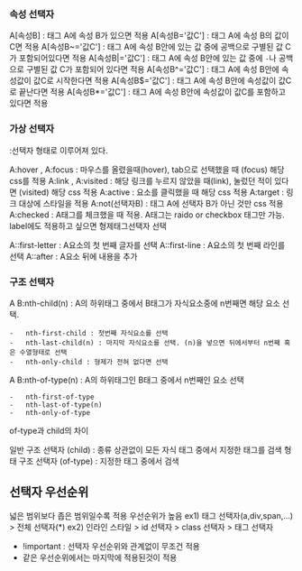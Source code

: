 ### 속성 선택자

A[속성B] : 태그 A에 속성 B가 있으면 적용
A[속성B='값C'] : 태그 A에 속성 B의 값이 C면 적용
A[속성B~='값C'] : 태그 A에 속성 B안에 있는 값 중에 공백으로 구별된 값 C가 포함되어있다면 적용
A[속성B|='값C'] : 태그 A에 속성 B안에 있는 값 중에 `-`나 공백으로 구별된 값 C가 포함되어 있다면 적용
A[속성B^='값C'] : 태그 A에 속성 B안에 속성값이 값C로 시작한다면 적용
A[속성B$='값C'] : 태그 A에 속성 B안에 속성값이 값C로 끝난다면 적용
A[속성B*='값C'] : 태그 A에 속성 B안에 속성값이 값C를 포함하고 있다면 적용

### 가상 선택자

:선택자 형태로 이루어져 있다.

A:hover , A:focus : 마우스를 올렸을때(hover), tab으로 선택했을 때 (focus) 해당 css를 적용
A:link , A:visited : 해당 링크를 누르지 않았을 때(link), 눌렀던 적이 있다면 (visited) 해당 css 적용
A:active : 요소를 클릭했을 때 해당 css 적용
A:target : 링크 대상에 스타일을 적용
A:not(선택자B) : 태그 A에 선택자 B가 아닌 것만 css 적용
A:checked : A태그를 체크했을 때 적용. A태그는 raido or checkbox 태그만 가능. label에도 적용하고 싶으면 형제태그선택자 선택

A::first-letter : A요소의 첫 번째 글자를 선택
A::first-line : A요소의 첫 번째 라인를 선택
A::after : A요소 뒤에 내용을 추가

### 구조 선택자

A B:nth-child(n) : A의 하위태그 중에서 B태그가 자식요소중에 n번째면 해당 요소 선택.

    -   nth-first-child : 첫번째 자식요소를 선택
    -   nth-last-child(n) : 마지막 자식요소를 선택. (n)을 넣으면 뒤에서부터 n번째 혹은 수열형태로 선택
    -   nth-only-child : 형제가 전혀 없다면 선택

A B:nth-of-type(n) : A의 하위태그인 B태그 중에서 n번째인 요소 선택

    -   nth-first-of-type
    -   nth-last-of-type(n)
    -   nth-only-of-type

of-type과 child의 차이

일반 구조 선택자 (child) : 종류 상관없이 모든 자식 태그 중에서 지정한 태그를 검색
형태 구조 선택자 (of-type) : 지정한 태그 중에서 검색

## 선택자 우선순위

넓은 범위보다 좁은 범위일수록 적용 우선순위가 높음
ex1)
태그 선택자(a,div,span,...) > 전체 선택자(\*)
ex2)
인라인 스타일 > id 선택자 > class 선택자 > 태그 선택자

-  !important : 선택자 우선순위와 관계없이 무조건 적용
-  같은 우선순위에서는 마지막에 적용된것이 적용
